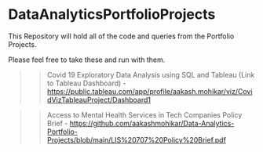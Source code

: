 # DataAnalyticsPortfolioProjects
This Repository will hold all of the code and queries from the Portfolio Projects.  

Please feel free to take these and run with them. 

>> Covid 19 Exploratory Data Analysis using SQL and Tableau (Link to Tableau Dashboard) - https://public.tableau.com/app/profile/aakash.mohikar/viz/CovidVizTableauProject/Dashboard1

>> Access to Mental Health Services in Tech Companies Policy Brief - https://github.com/aakashmohikar/Data-Analytics-Portfolio-Projects/blob/main/LIS%20707%20Policy%20Brief.pdf




